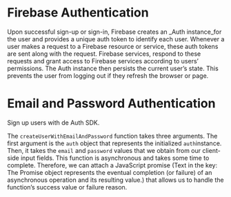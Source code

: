 

# Firebase Authentication

Upon successful sign-up or sign-in, Firebase creates an _Auth instance_for the user and provides a unique auth token to identify each user. Whenever a user makes a request to a Firebase resource or service, these auth tokens are sent along with the request. Firebase services, respond to these requests and grant access to Firebase services according to users’ permissions. The Auth instance then persists the current user’s state. This prevents the user from logging out if they refresh the browser or page.

# Email and Password Authentication  

Sign up users with de Auth SDK.

The `createUserWithEmailAndPassword` function takes three arguments. The first argument is the `auth` object that represents the initialized `auth`instance. Then, it takes the `email` and `password` values that we obtain from our client-side input fields. This function is asynchronous and takes some time to complete. Therefore, we can attach a JavaScript promise (Text in the key: The Promise object represents the eventual completion (or failure) of an asynchronous operation and its resulting value.) that allows us to handle the function’s success value or failure reason.

